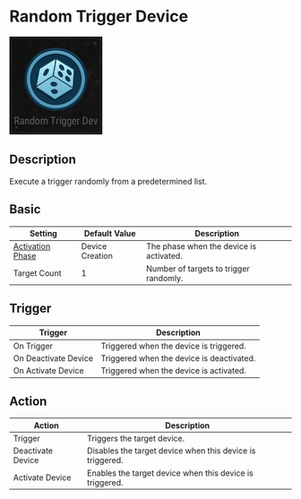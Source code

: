# Random Trigger Device

![RandomTrigger Icon](../images/DeviceIcons/Device_RandomTrigger.png)

## Description

Execute a trigger randomly from a predetermined list.

## Basic

| Setting                                      | Default Value     | Description                                      |
|----------------------------------------------|-------------------|--------------------------------------------------|
| [Activation Phase](../General/Common_Device_Settings.md#activation-phase) | Device Creation    | The phase when the device is activated.           |
| Target Count                                 | 1                 | Number of targets to trigger randomly.            |

## Trigger

| Trigger                | Description                                                        |
|------------------------|--------------------------------------------------------------------|
| On Trigger             | Triggered when the device is triggered.                             |
| On Deactivate Device   | Triggered when the device is deactivated.                          |
| On Activate Device     | Triggered when the device is activated.                            |

## Action

| Action                | Description                                                        |
|-----------------------|--------------------------------------------------------------------|
| Trigger               | Triggers the target device.                                         |
| Deactivate Device     | Disables the target device when this device is triggered.           |
| Activate Device       | Enables the target device when this device is triggered.            |
